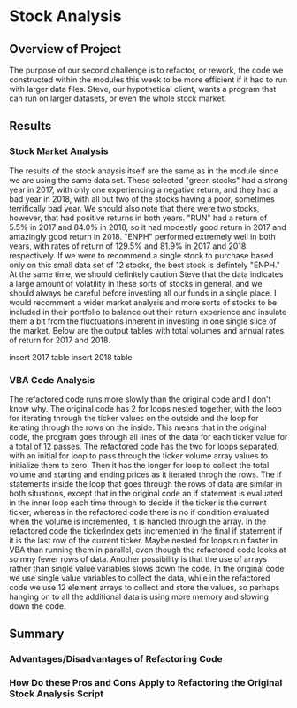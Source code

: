 # Stock Analysis

## Overview of Project

The purpose of our second challenge is to refactor, or rework, the code we constructed within the modules this week to be more efficient if it had to run with larger data files. Steve, our hypothetical client, wants a program that can run on larger datasets, or even the whole stock market. 

## Results

### Stock Market Analysis

The results of the stock anaysis itself are the same as in the module since we are using the same data set.  These selected "green stocks" had a strong year in 2017, with only one experiencing a negative return, and they had a bad year in 2018, with all but two of the stocks having a poor, sometimes terrifically bad year.   We should also note that there were two stocks, however, that had positive returns in both years.  "RUN" had a return of 5.5% in 2017 and 84.0% in 2018, so it had modestly good return in 2017 and amazingly good return in 2018.  "ENPH" performed extremely well in both years, with rates of return of 129.5% and 81.9% in 2017 and 2018 respectively.  If we were to recommend a single stock to purchase based only on this small data set of 12 stocks, the best stock is defintely "ENPH." At the same time, we should definitely caution Steve that the data indicates a large amount of volatility in these sorts of stocks in general, and we should always be careful before investing all our funds in a single place.  I would recomment a wider market analysis and more sorts of stocks to be included in their portfolio to balance out their return experience and insulate them a bit from the fluctuations inherent in investing in one single slice of the market. Below are the output tables with total volumes and annual rates of return for 2017 and 2018.

insert 2017 table
insert 2018 table

### VBA Code Analysis

The refactored code runs more slowly than the original code and I don't know why.  The original code has 2 for loops nested together, with the loop for iterating through the ticker values on the outside and the loop for iterating through the rows on the inside.  This means that in the original code, the program goes through all lines of the data for each ticker value for a total of 12 passes.  The refactored code has the two for loops separated, with an initial for loop to pass through the ticker volume array values to initialize them to zero. Then it has the longer for loop to collect the total volume and starting and ending prices as it iterated throgh the rows.  The if statements inside the loop that goes through the rows of data are similar in both situations, except that in the original code an if statement is evaluated in the inner loop each time through to decide if the ticker is the current ticker, whereas in the refactored code there is no if condition evaluated when the volume is incremented, it is handled through the array.  In the refactored code the  tickerIndex gets incremented in the final if statement if it is the last row of the current ticker. Maybe nested for loops run faster in VBA than running them in parallel, even though the refactored code looks at so mny fewer rows of data. Another possibility is that the use of arrays rather than single value variables slows down the code. In the original code we use single value variables to collect the data, while in the refactored code we use 12 element arrays to collect and store the values, so perhaps hanging on to all the additional data is using more memory and slowing down the code. 


## Summary

### Advantages/Disadvantages of Refactoring Code

### How Do these Pros and Cons Apply to Refactoring the Original Stock Analysis Script
